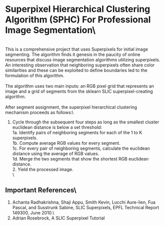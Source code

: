 # Superpixel Hierarchical Clustering Algorithm (SPHC) For Professional Image Segmentation\
\
This is a comprehensive project that uses Superpixels for initial image segmenting. The algorithm finds it genesis in the paucity of online resources that discuss image segmentation algorithms utilizing superpixels. An interesting observation that neighboring superpixels often share color similarities and these can be exploited to define boundaries led to the formulation of this algorithm.\
\
The algorithm uses two main inputs: an RGB pixel grid that represents an image and a grid of segments from the sklearn SLIC superpixel-creating algorithm.\
\
After segment assignment, the superpixel hierarchical clustering mechanism proceeds as follows:\
1. Cycle through the subsequent four steps as long as the smallest cluster euclidean distance is below a set threshold:\
    1a. Identify pairs of neighboring segments for each of the 1 to K superpixels.\
    1b. Compute average RGB values for every segment.\
    1c. For every pair of neighboring segments, calculate the euclidean distance using the average of RGB values.\
    1d. Merge the two segments that show the shortest RGB euclidean distance.\
    2. Yield the processed image.\
\
## Important References\
1. Achanta Radhakrishna, Shaji Appu, Smith Kevin, Lucchi Aure-lien, Fua Pascal, and Susstrunk Sabine, SLIC Superpixels, EPFL Technical Report 149300, June 2010.\
2. Adrian Rosebrock, A SLIC Superpixel Tutorial 